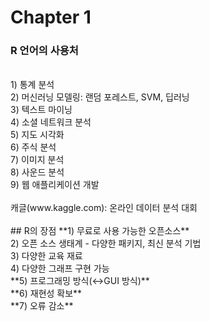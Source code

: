# Chapter 1

### R 언어의 사용처
<br>
1) 통계 분석<br>
2) 머신러닝 모델링: 랜덤 포레스트, SVM, 딥러닝<br>
  3) 텍스트 마이닝<br>
  4) 소셜 네트워크 분석<br>
  5) 지도 시각화<br>
  6) 주식 분석<br>
  7) 이미지 분석<br>
  8) 사운드 분석<br>
  9) 웹 애플리케이션 개발<br>
  <br>
  캐글(www.kaggle.com): 온라인 데이터 분석 대회<br>
  <br>
## R의 장점
  **1) 무료로 사용 가능한 오픈소스**<br>
  2) 오픈 소스 생태계 - 다양한 패키지, 최신 분석 기법<br>
  3) 다양한 교육 재료<br>
  4) 다양한 그래프 구현 가능<br>
  **5) 프로그래밍 방식(↔GUI 방식)**<br>
  **6) 재현성 확보**<br>
  **7) 오류 감소**<br>
  
